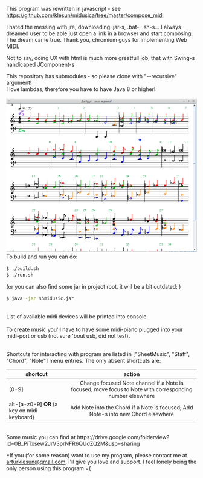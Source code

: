 This program was rewritten in javascript - see https://github.com/klesun/midusica/tree/master/compose_midi

I hated the messing with jre, downloading .jar-s, .bat-, .sh-s... I always dreamed user to be able just open a link in a browser and start composing. The dream came true. Thank you, chromium guys for implementing Web MIDI.

Not to say, doing UX with html is much more greatfull job, that with Swing-s handicaped JComponent-s

This repository has submodules - so please clone with "--recursive" argument!<br />
I love lambdas, therefore you have to have Java 8 or higher!<br />
<br />
![Alt text](/midiana_for_git.png?raw=true "Optional Title")
<br />
To build and run you can do: <br />
```sh
$ ./build.sh
$ ./run.sh
```
(or you can also find some jar in project root. it will be a bit outdated: )<br />
```sh
$ java -jar shmidusic.jar
```
<br />
List of available midi devices will be printed into console.<br />
<br />
To create music you'll have to have some midi-piano plugged into your midi-port or usb (not sure 'bout usb, did not test).<br />
<br />

Shortcuts for interacting with program are listed in ["SheetMusic", "Staff", "Chord", "Note"] menu entries. The only absent shortcuts are:
<br />

| shortcut      | action        |
| ------------- |:-------------:|
| [0-9]      | Change focused Note channel if a Note is focused; move focus to Note with corresponding number elsewhere |
| alt-[a-z0-9] <b>OR</b> {a key on midi keyboard} | Add Note into the Chord if a Note is focused; Add Note-s into new Chord elsewhere |

<br />
Some music you can find at https://drive.google.com/folderview?id=0B_PiTxsew2JrV3prNFR6QUdZQ2M&usp=sharing

*If you (for some reason) want to use my program, please contact me at arturklesun@gmail.com, i'll give you love and support. I feel lonely being the only person using this program =( <br />
